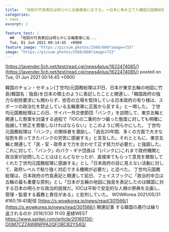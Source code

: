 ```yaml
---
title:  「地図の竹島表記は明らかに五輪憲章に反する」＝日本に角を立てた韓国元国務総理   
categories:
- news
excerpt: |
  
feature_text: |
  ##  「地図の竹島表記は明らかに五輪憲章に反...
  Tue, 01 Jun 2021 00:14:45  +0900
feature_image: "https://picsum.photos/2560/600?image=733"
image: "https://picsum.photos/2560/600?image=733"
---
```


[https://lavender.5ch.net/test/read.cgi/news4plus/1622474085/](https://lavender.5ch.net/test/read.cgi/news4plus/1622474085/)
posted on Tue, 01 Jun 2021 00:14:45  +0900

<!--more-->

韓国のチョン・セギュン(丁世均)元国務総理は31日、日本が東京五輪の地図に竹島(韓国名：独島)を日本の領土のように表記したことと関連し、「韓国政府の強力な削除要求にも関わらず、拒否の立場を堅持している日本政府の有り様は、スポーツの政治化を禁止している五輪憲章に正面から反する」と一喝した。 丁世均元国務総理はこの日、サイバー外交使節団「バンク」を訪問して、東京五輪と関連した懸案を討議する過程で「IOCの二重的かつ偏った態度に対しても明確に指摘して修正を貫徹しなければならない」とこのように明らかにした。 丁世均元国務総理は「バンク」の関係者を激励し、「過去20年間、多くの方面で大きな役割を担ってきたバンクの労苦に感謝する」と言及した。それとともに、東京五輪と関連して「民・官・政界まで力を合わせて正す努力が必要だ」と強調した。 これに対して、「バンク」のパク・ギテ団長は「(バンクに)これまで政府機関と政治家が訪問したことはほとんどなかったが、直接来てもらって意見を聴取してくれた丁世均元国務総理に感謝する」とし「日本政府の目に見えない活動に対して、政府レベルで粘り強く対応できる機関が必要だ」と述べた。 丁世均元国務総理は、日本政府の竹島表記と関連して前日、フェイスブックに「政治的中立は五輪の最も重要な原則」とし「日本が五輪の地図に独島を表記したのは韓国に対する日本の明らかな政治的挑発だ。IOCは平和で安定的な人類の祭典を企画し、管理・監督する義務と責任がある」と批判していた。 WOWKorea 2021/05/31 #160;19:45配信 [https://s.wowkorea.jp/news/read/301566/](https://s.wowkorea.jp/news/read/301566/) 関連記事 する韓国の愚行は繰り返されるのか 2016/1/30 11:00 産経WEST https://www.sankei.com/article/20160130-OGM7CZZAWBNPPA2QFOBCB2YS4Q/
